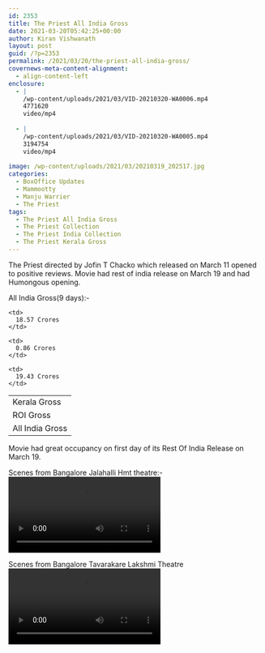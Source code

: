 ```yaml
---
id: 2353
title: The Priest All India Gross
date: 2021-03-20T05:42:25+00:00
author: Kiran Vishwanath
layout: post
guid: /?p=2353
permalink: /2021/03/20/the-priest-all-india-gross/
covernews-meta-content-alignment:
  - align-content-left
enclosure:
  - |
    /wp-content/uploads/2021/03/VID-20210320-WA0006.mp4
    4771620
    video/mp4
    
  - |
    /wp-content/uploads/2021/03/VID-20210320-WA0005.mp4
    3194754
    video/mp4
    
image: /wp-content/uploads/2021/03/20210319_202517.jpg
categories:
  - BoxOffice Updates
  - Mammootty
  - Manju Warrier
  - The Priest
tags:
  - The Priest All India Gross
  - The Priest Collection
  - The Priest India Collection
  - The Priest Kerala Gross
---
```

 

The Priest directed by Jofin T Chacko which released on March 11 opened to positive reviews. Movie had rest of india release on March 19 and had Humongous opening. 



All India Gross(9 days):-

<table>
  <tr>
    <td>
      Kerala Gross
    </td>
    
    <td>
      18.57 Crores
    </td>
  </tr>
  
  <tr>
    <td>
      ROI Gross
    </td>
    
    <td>
      0.86 Crores
    </td>
  </tr>
  
  <tr>
    <td>
      All India Gross
    </td>
    
    <td>
      19.43 Crores
    </td>
  </tr>
</table> 

Movie had great occupancy on first day of its Rest Of India Release on March 19. 



Scenes from Bangalore Jalahalli Hmt theatre:-<video controls src="/wp-content/uploads/2021/03/VID-20210320-WA0006.mp4"></video> 

Scenes from Bangalore Tavarakare Lakshmi Theatre <video controls src="/wp-content/uploads/2021/03/VID-20210320-WA0005.mp4"></video>